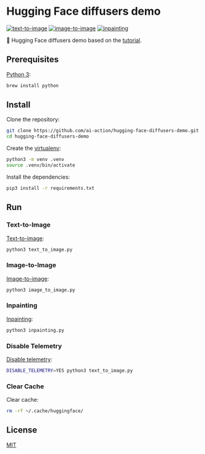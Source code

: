 # Hugging Face diffusers demo

[![text-to-image](https://github.com/ai-action/hugging-face-diffusers-demo/actions/workflows/text-to-image.yml/badge.svg)](https://github.com/ai-action/hugging-face-diffusers-demo/actions/workflows/text-to-image.yml)
[![image-to-image](https://github.com/ai-action/hugging-face-diffusers-demo/actions/workflows/image-to-image.yml/badge.svg)](https://github.com/ai-action/hugging-face-diffusers-demo/actions/workflows/image-to-image.yml)
[![inpainting](https://github.com/ai-action/hugging-face-diffusers-demo/actions/workflows/inpainting.yml/badge.svg)](https://github.com/ai-action/hugging-face-diffusers-demo/actions/workflows/inpainting.yml)

🤗 Hugging Face diffusers demo based on the [tutorial](https://huggingface.co/docs/diffusers/main/tutorials/autopipeline).

## Prerequisites

[Python 3](https://www.python.org/):

```sh
brew install python
```

## Install

Clone the repository:

```sh
git clone https://github.com/ai-action/hugging-face-diffusers-demo.git
cd hugging-face-diffusers-demo
```

Create the [virtualenv](https://docs.python.org/library/venv.html):

```sh
python3 -m venv .venv
source .venv/bin/activate
```

Install the dependencies:

```sh
pip3 install -r requirements.txt
```

## Run

### Text-to-Image

[Text-to-image](https://huggingface.co/docs/diffusers/main/tutorials/autopipeline?autopipeline=text-to-image):

```sh
python3 text_to_image.py
```

### Image-to-Image

[Image-to-image](https://huggingface.co/docs/diffusers/main/tutorials/autopipeline?autopipeline=image-to-image):

```sh
python3 image_to_image.py
```

### Inpainting

[Inpainting](https://huggingface.co/docs/diffusers/main/tutorials/autopipeline?autopipeline=inpainting):

```sh
python3 inpainting.py
```

### Disable Telemetry

[Disable telemetry](https://huggingface.co/docs/diffusers/main/installation#telemetry-logging):

```sh
DISABLE_TELEMETRY=YES python3 text_to_image.py
```

### Clear Cache

Clear cache:

```sh
rm -rf ~/.cache/huggingface/
```

## License

[MIT](LICENSE)
